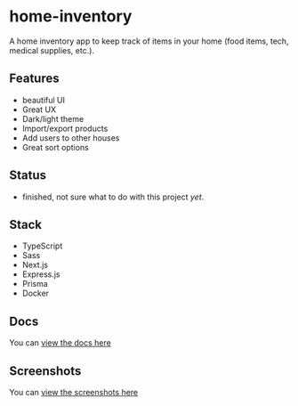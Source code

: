 # home-inventory

A home inventory app to keep track of items in your home (food items, tech, medical supplies, etc.).

## Features

- beautiful UI
- Great UX
- Dark/light theme
- Import/export products
- Add users to other houses
- Great sort options

## Status

- finished, not sure what to do with this project _yet_.

## Stack

- TypeScript
- Sass
- Next.js
- Express.js
- Prisma
- Docker

## Docs

You can [view the docs here](docs/README.md)

## Screenshots

You can [view the screenshots here](docs/SCREENSHOTS.md)
